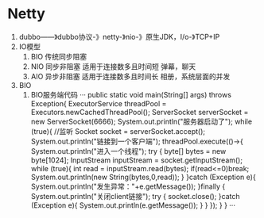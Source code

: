# Netty
1. dubbo——》dubbo协议-》netty-》nio-》原生JDK，I/o-》TCP+IP
2. IO模型
	1. BIO 传统同步阻塞
	2. NIO 同步非阻塞 适用于连接数多且时间短  弹幕，聊天
	3. AIO 异步非阻塞 适用于连接数多且时间长  相册，系统层面的并发
3. BIO
	1. BIO服务端代码
	···
		 public static void main(String[] args) throws Exception{
			ExecutorService threadPool = Executors.newCachedThreadPool();
			ServerSocket serverSocket = new ServerSocket(6666);
			System.out.println("服务器启动了");
			while (true){
				//监听
				Socket socket = serverSocket.accept();
				System.out.println("链接到一个客户端");
				threadPool.execute(()->{
					System.out.println("进入一个线程");
					try {
						byte[] bytes = new byte[1024];
						InputStream inputStream = socket.getInputStream();
						while (true){
							int read = inputStream.read(bytes);
							if(read<=0)break;
							System.out.println(new String(bytes,0,read));
						}
					}catch (Exception e){
						System.out.println("发生异常："+e.getMessage());
					}finally {
						System.out.println("关闭client链接");
						try {
							socket.close();
						}catch (Exception e){
							System.out.println(e.getMessage());
						}
					}
				});
			}
		}
	···

